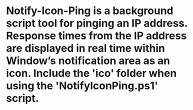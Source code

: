 # Notify-Icon-Ping is a background script tool for pinging an IP address.  Response times from the IP address are displayed in real time within Window’s notification area as an icon.  Include the 'ico' folder when using the 'NotifyIconPing.ps1' script.
